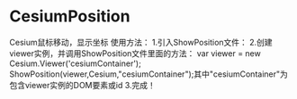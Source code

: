 # CesiumPosition
Cesium鼠标移动，显示坐标
使用方法：
1.引入ShowPosition文件：<script src="ShowPosition.js"></script>
2.创建viewer实例，并调用ShowPosition文件里面的方法：
    var viewer = new Cesium.Viewer('cesiumContainer');
    ShowPosition(viewer,Cesium,"cesiumContainer");其中"cesiumContainer"为包含viewer实例的DOM要素或id
3.完成！
